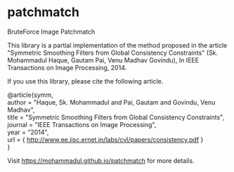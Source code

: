 patchmatch
==========

BruteForce Image Patchmatch

This library is a partial implementation of the method proposed in the article "Symmetric Smoothing Filters from Global Consistency Constraints" (Sk. Mohammadul Haque, Gautam Pai, Venu Madhav Govindu), In IEEE Transactions on Image Processing, 2014.


If you use this library, please cite the following article.

> 
@article{symm,  
 author  = "Haque, Sk. Mohammadul and Pai, Gautam and Govindu, Venu Madhav",  
 title   = "Symmetric Smoothing Filters from Global Consistency Constraints",  
 journal = "IEEE Transactions on Image Processing",  
 year    = "2014",  
 url = { http://www.ee.iisc.ernet.in/labs/cvl/papers/consistency.pdf }  
}   
>


Visit https://mohammadul.github.io/patchmatch for more details.
